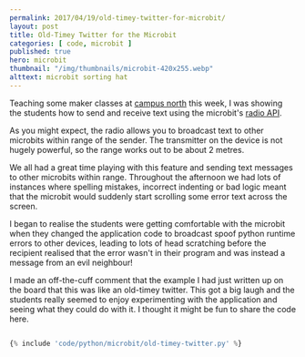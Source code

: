 ```yaml
---
permalink: 2017/04/19/old-timey-twitter-for-microbit/
layout: post
title: Old-Timey Twitter for the Microbit
categories: [ code, microbit ]
published: true
hero: microbit
thumbnail: "/img/thumbnails/microbit-420x255.webp"
alttext: microbit sorting hat
---
```


Teaching some maker classes at <a href="http://campusnorth.com">campus north</a> this week, I was showing the students how to send and receive text using the microbit's <a href="https://microbit-micropython.readthedocs.io/en/latest/radio.html">radio API</a>.

As you might expect, the radio allows you to broadcast text to other microbits within range of the sender. The transmitter on the device is not hugely powerful, so the range works out to be about 2 metres.

We all had a great time playing with this feature and sending text messages to other microbits within range. Throughout the afternoon we had lots of instances where spelling mistakes, incorrect indenting or bad logic meant that the microbit would suddenly start scrolling some error text across the screen.  

I began to realise the students were getting comfortable with the microbit when they changed the application code to broadcast spoof python runtime errors to other devices, leading to lots of head scratching before the recipient realised that the error wasn't in their program and was instead a message from an evil neighbour!

I made an off-the-cuff comment that the example I had just written up on the board that this was like an old-timey twitter. This got a big laugh and the students really seemed to enjoy experimenting with the application and seeing what they could do with it. I thought it might be fun to share the code here.

```python

{% include 'code/python/microbit/old-timey-twitter.py' %}

```
